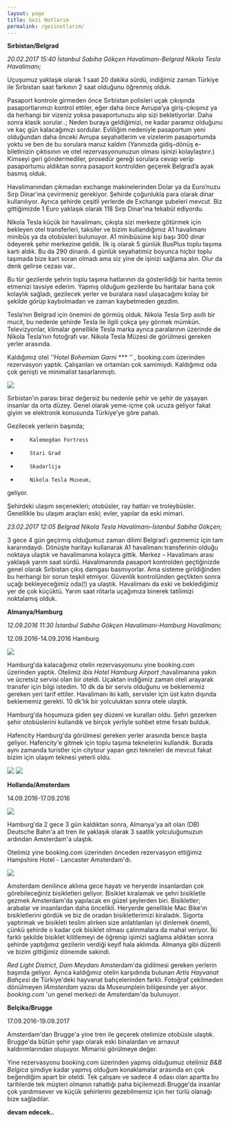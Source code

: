 ```yaml
---
layout: page
title: Gezi Notlarım
permalink: /gezinotlarim/
---
```


**Sırbistan/Belgrad**

*20.02.2017 15:40 İstanbul Sabiha Gökçen Havalimanı-Belgrad Nikola Tesla Havalimanı;*
 
Uçuşumuz yaklaşık olarak 1 saat 20 dakika sürdü, indiğimiz zaman Türkiye ile Sırbistan saat farkının 2 saat olduğunu öğrenmiş olduk.


Pasaport kontrole girmeden önce Sırbistan polisleri uçak çıkışında pasaportlarımızı kontrol ettiler, eğer daha önce Avrupa’ya giriş-çıkışınız ya da herhangi bir vizeniz yoksa pasaportunuzu alıp sizi bekletiyorlar. Daha sonra klasik sorular..;  Neden buraya geldiğimizi, ne kadar paramız olduğunu ve kaç gün kalacağımızı sordular. Evliliğim nedeniyle pasaportum yeni olduğundan daha önceki Avrupa seyahatlerim ve vizelerim pasaportumda yoktu ve ben de bu sorulara maruz kaldım  (Yanınızda gidiş-dönüş e-biletinizin çıktısının ve otel rezervasyonunuzun olması işinizi kolaylaştırır.) Kimseyi geri göndermediler, prosedür gereği sorulara cevap verip pasaportumu aldıktan sonra pasaport kontrolden geçerek Belgrad’a ayak basmış olduk.

 
Havalimanından çıkmadan exchange makinelerinden Dolar ya da Euro’nuzu Sırp Dinar’ına çevirmeniz gerekiyor. Şehirde çoğunlukla para olarak dinar kullanılıyor. Ayrıca şehirde çeşitli yerlerde de Exchange şubeleri mevcut. Biz gittiğimizde 1 Euro yaklaşık olarak 118 Sırp Dinar’ına tekabül ediyordu.

 
Nikola Tesla küçük bir havalimanı, çıkışta sizi merkeze götürmek için bekleyen otel transferleri, taksiler ve bizim kullandığımız A1 havalimanı minibüs ya da otobüsleri bulunuyor. A1 minibüsüne kişi başı 300 dinar ödeyerek şehir merkezine geldik. İlk iş olarak 5 günlük BusPlus toplu taşıma kartı aldık. Bu da 290 dinardı. 4 günlük seyahatimiz boyunca hiçbir toplu taşımada bize kart soran olmadı ama siz yine de işinizi sağlama alın. Olur da denk gelirse cezası var..

 
Bu tür gezilerde şehrin toplu taşıma hatlarının da gösterildiği bir harita temin etmenizi tavsiye ederim. Yapmış olduğum gezilerde bu haritalar bana çok kolaylık sağladı, gezilecek yerler ve buralara nasıl ulaşacağımı kolay bir şekilde görüp kaybolmadan ve zaman kaybetmeden gezdim.

 
Tesla’nın Belgrad için önemini de görmüş olduk. Nikola Tesla Sırp asıllı bir mucit, bu nedenle şehirde Tesla ile ilgili çokça şey görmek mümkün.  Televizyonlar, klimalar genellikle Tesla marka ayrıca paralarının üzerinde de Nikola Tesla’nın fotoğrafı var. Nikola Tesla Müzesi de görülmesi gereken yerler arasında.


Kaldığımız otel *‘’Hotel Bohemian Garni *** ’’* ,  booking.com üzerinden rezervasyon yaptık. Çalışanları ve ortamları çok samimiydi. Kaldığımız oda çok genişti ve minimalist tasarlanmıştı. 

<img src="http://imageshack.com/a/img924/5005/HLeKnA.jpg">

 
Sırbistan’ın parası biraz değersiz bu nedenle şehir ve şehir de yaşayan insanlar da orta düzey. Genel olarak yeme-içme çok ucuza geliyor fakat giyim ve elektronik konusunda Türkiye’ye göre  pahalı.

 
Gezilecek yerlerin başında;


*         Kalemegdan Fortress

*         Stari Grad

*         Skadarlija

*         Nikola Tesla Museum,

geliyor.


Şehirdeki ulaşım seçenekleri;  otobüsler, ray hatları ve troleybüsler. Genellikle bu ulaşım araçları eski; evler, yapılar da eski mimari.
 

*23.02.2017 12:05 Belgrad Nikola Tesla Havalimanı-İstanbul Sabiha Gökçen;*

3 gece 4 gün geçirmiş olduğumuz zaman dilimi Belgrad’ı  gezmemiz için tam kararındaydı. Dönüşte haritayı kullanarak A1 havalimanı transferinin olduğu noktaya ulaştık ve havalimanına kolayca gittik. Merkez – Havalimanı arası yaklaşık yarım saat sürdü. Havalimanında pasaport kontrolden geçtiğinizde genel olarak Sırbistan çıkış damgası basmıyorlar. Ama sisteme girildiğinden bu herhangi bir sorun teşkil etmiyor. Güvenlik kontrolünden geçtikten sonra uçağı bekleyeceğimiz oda(!) ya ulaştık. Havalimanı da eski ve beklediğimiz yer de çok küçüktü. Yarım saat rötarla uçağımıza binerek tatilimizi noktalamış olduk.
 

**Almanya/Hamburg**

*12.09.2016 11:30 İstanbul Sabiha Gökçen Havalimanı-Hamburg Havalimanı;*

12.09.2016-14.09.2016 Hamburg

<img src="http://imageshack.com/a/img923/4244/zhcJxK.jpg">



Hamburg'da kalacağımız otelin rezervasyonunu yine booking.com üzerinden yaptık. Otelimiz *ibis Hotel Hamburg Airport* ;havalimanına yakın ve ücretsiz servisi olan bir oteldi. Uçaktan indiğimiz zaman oteli arayarak transfer için bilgi istedim. 10 dk da bir servis olduğunu ve beklememiz gereken yeri tarif ettiler. Havalimanı iki katlı, servisler için üst katın dışında beklememiz gerekti. 10 dk'lık bir yolculuktan sonra otele ulaştık. 


Hamburg'da hoşumuza giden şey düzeni ve kuralları oldu. Şehri gezerken şehir otobüslerini kullandık ve birçok yerliyle sohbet etme fırsatı bulduk. 


Hafencity Hamburg'da görülmesi gereken yerler arasında bence başta geliyor. Hafencity'e gitmek için toplu taşıma teknelerini kullandık. Burada aynı zamanda turistler için citytour yapan gezi tekneleri de mevcut fakat bizim için ulaşım teknesi yeterli oldu. 

<img src="http://imageshack.com/a/img922/3766/2ZIgHv.jpg">




<img src="http://imagizer.imageshack.us/v2/320x240q90/922/Wl5S02.jpg">



**Hollanda/Amsterdam**

14.09.2016-17.09.2016 

<img src="http://imagizer.imageshack.us/v2/320x240q90/922/VnN0Bt.jpg">

Hamburg'da 2 gece 3 gün kaldıktan sonra, Almanya'ya ait olan (DB) Deutsche Bahn'a ait tren ile yaklaşık olarak 3 saatlik yolculuğumuzun ardından Amsterdam'a ulaştık.

Otelimiz yine booking.com üzerinden önceden rezervasyon ettiğimiz Hampshire Hotel - Lancaster Amsterdam'dı.

<img src="http://imagizer.imageshack.us/v2/320x240q90/922/uH4do8.jpg">

Amsterdam denilince aklıma gece hayatı ve heryerde insanlardan çok görebileceğiniz bisikletleri geliyor. Bisiklet kiralamak ve şehri bisikletle gezmek Amsterdam'da yapılacak en güzel şeylerden biri. Bisikletler; arabalar ve insanlardan daha öncelikli. Heryerde genellikle Mac Bike'ın bisikletlerini gördük ve biz de oradan bisikletlerimizi kiraladık. Sigorta yaptırmak ve bisikleti teslim alırken size anlatılanları iyi dinlemek önemli, çünkü şehirde o kadar çok bisiklet olması çalınmalara da mahal veriyor. İki farklı şekilde bisiklet kilitlemeyi de öğrenip işimizi sağlama aldıktan sonra şehirde yaptığımız gezilerin verdiği keyif hala aklımda. Almanya gibi düzenli ve bizim gittiğimiz dönemde sakindi.  

*Red Light District*, *Dam Meydanı* Amsterdam'da gidilmesi gereken yerlerin başında geliyor. Ayrıca kaldığımız otelin karşıdında bulunan *Artis Hayvanat Bahçesi* de Türkiye'deki hayvanat bahçelerinden farklı. Fotoğraf çekilmeden dönülmeyen *IAmsterdam* yazısı da Museumplein bölgesinde yer alıyor. *booking.com* 'un genel merkezi de Amsterdam'da bulunuyor.


**Belçika/Brugge**

17.09.2016-19.09.2017

Amsterdam'dan Brugge'a yine tren ile geçerek otelimize otobüsle ulaştık. Brugge'da bütün şehir yapı olarak eski binalardan ve arnavut kaldırımlarından oluşuyor. Mimarisi görülmeye değer.

Yine rezervasyonu booking.com üzerinden yapmış olduğumuz otelimiz *B&B Belgica* şimdiye kadar yapmış olduğum konaklamalar arasında en çok beğendiğim apart bir oteldi. Tek çalışanı ve sadece 4 odası olan apartta bu tarihlerde tek müşteri olmanın rahatlığı paha biçilemezdi.Brugge'da insanlar çok yardımsever ve küçük şehirlerini gezebilmemiz için her türlü olanağı bize sağladılar.

**devam edecek..**